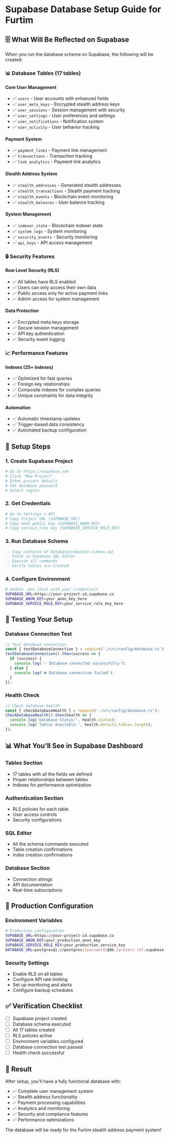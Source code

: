 # Supabase Database Setup Guide for Furtim

## 🗄️ What Will Be Reflected on Supabase

When you run the database schema on Supabase, the following will be created:

### 📊 **Database Tables (17 tables)**

#### **Core User Management**
- ✅ `users` - User accounts with enhanced fields
- ✅ `user_meta_keys` - Encrypted stealth address keys
- ✅ `user_sessions` - Session management with security
- ✅ `user_settings` - User preferences and settings
- ✅ `user_notifications` - Notification system
- ✅ `user_activity` - User behavior tracking

#### **Payment System**
- ✅ `payment_links` - Payment link management
- ✅ `transactions` - Transaction tracking
- ✅ `link_analytics` - Payment link analytics

#### **Stealth Address System**
- ✅ `stealth_addresses` - Generated stealth addresses
- ✅ `stealth_transactions` - Stealth payment tracking
- ✅ `stealth_events` - Blockchain event monitoring
- ✅ `stealth_balances` - User balance tracking

#### **System Management**
- ✅ `indexer_state` - Blockchain indexer state
- ✅ `system_logs` - System monitoring
- ✅ `security_events` - Security monitoring
- ✅ `api_keys` - API access management

### 🔒 **Security Features**

#### **Row Level Security (RLS)**
- ✅ All tables have RLS enabled
- ✅ Users can only access their own data
- ✅ Public access only for active payment links
- ✅ Admin access for system management

#### **Data Protection**
- ✅ Encrypted meta keys storage
- ✅ Secure session management
- ✅ API key authentication
- ✅ Security event logging

### 📈 **Performance Features**

#### **Indexes (25+ indexes)**
- ✅ Optimized for fast queries
- ✅ Foreign key relationships
- ✅ Composite indexes for complex queries
- ✅ Unique constraints for data integrity

#### **Automation**
- ✅ Automatic timestamp updates
- ✅ Trigger-based data consistency
- ✅ Automated backup configuration

## 🚀 **Setup Steps**

### 1. **Create Supabase Project**
```bash
# Go to https://supabase.com
# Click "New Project"
# Enter project details
# Set database password
# Select region
```

### 2. **Get Credentials**
```bash
# Go to Settings > API
# Copy Project URL (SUPABASE_URL)
# Copy anon public key (SUPABASE_ANON_KEY)
# Copy service_role key (SUPABASE_SERVICE_ROLE_KEY)
```

### 3. **Run Database Schema**
```sql
-- Copy contents of database/complete-schema.sql
-- Paste in Supabase SQL Editor
-- Execute all commands
-- Verify tables are created
```

### 4. **Configure Environment**
```bash
# Update .env.local with your credentials
SUPABASE_URL=https://your-project-id.supabase.co
SUPABASE_ANON_KEY=your_anon_key_here
SUPABASE_SERVICE_ROLE_KEY=your_service_role_key_here
```

## 🧪 **Testing Your Setup**

### **Database Connection Test**
```javascript
// Test database connection
const { testDatabaseConnection } = require('./src/config/database.ts');
testDatabaseConnection().then(success => {
  if (success) {
    console.log('✅ Database connected successfully');
  } else {
    console.log('❌ Database connection failed');
  }
});
```

### **Health Check**
```javascript
// Check database health
const { checkDatabaseHealth } = require('./src/config/database.ts');
checkDatabaseHealth().then(health => {
  console.log('Database Status:', health.status);
  console.log('Tables Available:', health.details.tables.length);
});
```

## 📊 **What You'll See in Supabase Dashboard**

### **Tables Section**
- 17 tables with all the fields we defined
- Proper relationships between tables
- Indexes for performance optimization

### **Authentication Section**
- RLS policies for each table
- User access controls
- Security configurations

### **SQL Editor**
- All the schema commands executed
- Table creation confirmations
- Index creation confirmations

### **Database Section**
- Connection strings
- API documentation
- Real-time subscriptions

## 🔧 **Production Configuration**

### **Environment Variables**
```bash
# Production configuration
SUPABASE_URL=https://your-project-id.supabase.co
SUPABASE_ANON_KEY=your_production_anon_key
SUPABASE_SERVICE_ROLE_KEY=your_production_service_key
DATABASE_URL=postgresql://postgres:[password]@db.[project-id].supabase.co:5432/postgres
```

### **Security Settings**
- Enable RLS on all tables
- Configure API rate limiting
- Set up monitoring and alerts
- Configure backup schedules

## ✅ **Verification Checklist**

- [ ] Supabase project created
- [ ] Database schema executed
- [ ] All 17 tables created
- [ ] RLS policies active
- [ ] Environment variables configured
- [ ] Database connection test passed
- [ ] Health check successful

## 🎉 **Result**

After setup, you'll have a fully functional database with:
- ✅ Complete user management system
- ✅ Stealth address functionality
- ✅ Payment processing capabilities
- ✅ Analytics and monitoring
- ✅ Security and compliance features
- ✅ Performance optimizations

The database will be ready for the Furtim stealth address payment system!
